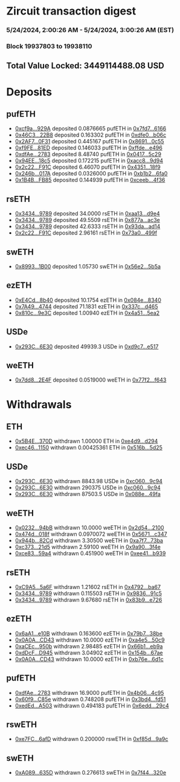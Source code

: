 # Zircuit transaction digest
### 5/24/2024, 2:00:26 AM - 5/24/2024, 3:00:26 AM (EST)
### Block 19937803 to 19938110

## Total Value Locked: 3449114488.08 USD

# Deposits
## pufETH
- [0xcf9a...929A](https://etherscan.io/address/0xcf9a9ec5072AB10d006ffB5Bf75060c6B652929A) deposited 0.0876665 pufETH in [0x7fd7...6166](https://etherscan.io/tx/0xcf9a9ec5072AB10d006ffB5Bf75060c6B652929A)
- [0x46C3...22B8](https://etherscan.io/address/0x46C3C3cE8d048F54DCD6409a4B090be40efe22B8) deposited 0.163302 pufETH in [0xdfe0...b06c](https://etherscan.io/tx/0x46C3C3cE8d048F54DCD6409a4B090be40efe22B8)
- [0x2AF7...0F31](https://etherscan.io/address/0x2AF76d94aad422B3E5bB1B077BFA364E6A640F31) deposited 0.445167 pufETH in [0x8691...0c55](https://etherscan.io/tx/0x2AF76d94aad422B3E5bB1B077BFA364E6A640F31)
- [0xf9FE...81ED](https://etherscan.io/address/0xf9FEf5373Cf13e11B4c2C680CdAF05b5df4e81ED) deposited 0.146033 pufETH in [0xffde...e496](https://etherscan.io/tx/0xf9FEf5373Cf13e11B4c2C680CdAF05b5df4e81ED)
- [0xdfAe...2783](https://etherscan.io/address/0xdfAe0D605ddDaE7B4F73dc9Bc66C96F0625D2783) deposited 8.48740 pufETH in [0x0417...5c29](https://etherscan.io/tx/0xdfAe0D605ddDaE7B4F73dc9Bc66C96F0625D2783)
- [0x94EE...18c5](https://etherscan.io/address/0x94EEFE74A1598De9b260AF97780b23cfdD7418c5) deposited 0.172215 pufETH in [0xacc8...9d94](https://etherscan.io/tx/0x94EEFE74A1598De9b260AF97780b23cfdD7418c5)
- [0x2c22...F91C](https://etherscan.io/address/0x2c228fdDa0b4c13Da150657D52F9182E221BF91C) deposited 6.46070 pufETH in [0x4351...18f9](https://etherscan.io/tx/0x2c228fdDa0b4c13Da150657D52F9182E221BF91C)
- [0x246b...017A](https://etherscan.io/address/0x246baf08471374020C04ba8b6dA26c46658a017A) deposited 0.0326000 pufETH in [0xb1b2...6fa0](https://etherscan.io/tx/0x246baf08471374020C04ba8b6dA26c46658a017A)
- [0x1B4B...FB85](https://etherscan.io/address/0x1B4B64d3988180F032E3265e0a8bf634fa36FB85) deposited 0.144939 pufETH in [0xceeb...4f36](https://etherscan.io/tx/0x1B4B64d3988180F032E3265e0a8bf634fa36FB85)
## rsETH
- [0x3434...9789](https://etherscan.io/address/0x34349c5569e7B846c3558961552D2202760A9789) deposited 34.0000 rsETH in [0xaa13...d9e4](https://etherscan.io/tx/0x34349c5569e7B846c3558961552D2202760A9789)
- [0x3434...9789](https://etherscan.io/address/0x34349c5569e7B846c3558961552D2202760A9789) deposited 49.5509 rsETH in [0x877a...ac3e](https://etherscan.io/tx/0x34349c5569e7B846c3558961552D2202760A9789)
- [0x3434...9789](https://etherscan.io/address/0x34349c5569e7B846c3558961552D2202760A9789) deposited 42.6333 rsETH in [0x93da...ad14](https://etherscan.io/tx/0x34349c5569e7B846c3558961552D2202760A9789)
- [0x2c22...F91C](https://etherscan.io/address/0x2c228fdDa0b4c13Da150657D52F9182E221BF91C) deposited 2.96161 rsETH in [0x73a0...499f](https://etherscan.io/tx/0x2c228fdDa0b4c13Da150657D52F9182E221BF91C)
## swETH
- [0x8993...1B00](https://etherscan.io/address/0x8993425e638E9d290A9463887f03F00Be01C1B00) deposited 1.05730 swETH in [0x56e2...5b5a](https://etherscan.io/tx/0x8993425e638E9d290A9463887f03F00Be01C1B00)
## ezETH
- [0xE4Cd...8b40](https://etherscan.io/address/0xE4Cde89434732aE46d3cC124fC0215D523F08b40) deposited 10.1754 ezETH in [0x084e...8340](https://etherscan.io/tx/0xE4Cde89434732aE46d3cC124fC0215D523F08b40)
- [0x7A49...4744](https://etherscan.io/address/0x7A493Be5c2ce014cD049Bf178a1ac0Db1B434744) deposited 71.1831 ezETH in [0x337c...d465](https://etherscan.io/tx/0x7A493Be5c2ce014cD049Bf178a1ac0Db1B434744)
- [0x810c...9e3C](https://etherscan.io/address/0x810c08e8871eCd24836815DaEaBcDF77552a9e3C) deposited 1.00940 ezETH in [0x4a51...5ea2](https://etherscan.io/tx/0x810c08e8871eCd24836815DaEaBcDF77552a9e3C)
## USDe
- [0x293C...6E30](https://etherscan.io/address/0x293C6937D8D82e05B01335F7B33FBA0c8e256E30) deposited 49939.3 USDe in [0xd9c7...e517](https://etherscan.io/tx/0x293C6937D8D82e05B01335F7B33FBA0c8e256E30)
## weETH
- [0x7dd8...2E4F](https://etherscan.io/address/0x7dd84F347358fe991150242549Dc498B98b32E4F) deposited 0.0519000 weETH in [0x77f2...f643](https://etherscan.io/tx/0x7dd84F347358fe991150242549Dc498B98b32E4F)
# Withdrawals
## ETH
- [0x5B4E...370D](https://etherscan.io/address/0x5B4Ee328d1e568Bef9A3Ea35408f80FbBF04370D) withdrawn 1.00000 ETH in [0xe4d9...d294](https://etherscan.io/tx/0x5B4Ee328d1e568Bef9A3Ea35408f80FbBF04370D)
- [0xec46...1150](https://etherscan.io/address/0xec46343F09D74f5FB73ce30e64de43D9F8d41150) withdrawn 0.00425361 ETH in [0x516b...5d25](https://etherscan.io/tx/0xec46343F09D74f5FB73ce30e64de43D9F8d41150)
## USDe
- [0x293C...6E30](https://etherscan.io/address/0x293C6937D8D82e05B01335F7B33FBA0c8e256E30) withdrawn 8843.98 USDe in [0xc060...9c94](https://etherscan.io/tx/0x293C6937D8D82e05B01335F7B33FBA0c8e256E30)
- [0x293C...6E30](https://etherscan.io/address/0x293C6937D8D82e05B01335F7B33FBA0c8e256E30) withdrawn 290375 USDe in [0xc060...9c94](https://etherscan.io/tx/0x293C6937D8D82e05B01335F7B33FBA0c8e256E30)
- [0x293C...6E30](https://etherscan.io/address/0x293C6937D8D82e05B01335F7B33FBA0c8e256E30) withdrawn 87503.5 USDe in [0x088e...49fa](https://etherscan.io/tx/0x293C6937D8D82e05B01335F7B33FBA0c8e256E30)
## weETH
- [0x0232...94bB](https://etherscan.io/address/0x023292e1a2052fE7b559f2743C905Af87D6094bB) withdrawn 10.0000 weETH in [0x2d54...2100](https://etherscan.io/tx/0x023292e1a2052fE7b559f2743C905Af87D6094bB)
- [0x474d...018f](https://etherscan.io/address/0x474d7D70207Fc6e133551927dd3cb212B086018f) withdrawn 0.0970072 weETH in [0x5671...c347](https://etherscan.io/tx/0x474d7D70207Fc6e133551927dd3cb212B086018f)
- [0x944b...82Cd](https://etherscan.io/address/0x944b2fF66DE4D054600E5EF2e80EC10c9F1882Cd) withdrawn 3.30500 weETH in [0xa7f7...73ba](https://etherscan.io/tx/0x944b2fF66DE4D054600E5EF2e80EC10c9F1882Cd)
- [0xc373...21d5](https://etherscan.io/address/0xc37349CD1F7B9D16105AB9901E792A59409121d5) withdrawn 2.59100 weETH in [0x9a90...3f4e](https://etherscan.io/tx/0xc37349CD1F7B9D16105AB9901E792A59409121d5)
- [0xce83...59a4](https://etherscan.io/address/0xce836f1aCe8dDab50B7cdcBD1F119429B55c59a4) withdrawn 0.451900 weETH in [0xee41...b939](https://etherscan.io/tx/0xce836f1aCe8dDab50B7cdcBD1F119429B55c59a4)
## rsETH
- [0xC9A5...5a6F](https://etherscan.io/address/0xC9A525fd92d4D9489A026A89DDA892741aa95a6F) withdrawn 1.21602 rsETH in [0x4792...ba67](https://etherscan.io/tx/0xC9A525fd92d4D9489A026A89DDA892741aa95a6F)
- [0x3434...9789](https://etherscan.io/address/0x34349c5569e7B846c3558961552D2202760A9789) withdrawn 0.115503 rsETH in [0x9836...91c5](https://etherscan.io/tx/0x34349c5569e7B846c3558961552D2202760A9789)
- [0x3434...9789](https://etherscan.io/address/0x34349c5569e7B846c3558961552D2202760A9789) withdrawn 9.67680 rsETH in [0x83b9...e726](https://etherscan.io/tx/0x34349c5569e7B846c3558961552D2202760A9789)
## ezETH
- [0x6aA1...e10B](https://etherscan.io/address/0x6aA103392AAE7cf43E0ba368D40cFEfdC7dee10B) withdrawn 0.163600 ezETH in [0x79b7...38be](https://etherscan.io/tx/0x6aA103392AAE7cf43E0ba368D40cFEfdC7dee10B)
- [0x0A0A...CD43](https://etherscan.io/address/0x0A0AE914771Ec0a5851049864cCC27B1bAa8CD43) withdrawn 10.0000 ezETH in [0xa4e5...50c9](https://etherscan.io/tx/0x0A0AE914771Ec0a5851049864cCC27B1bAa8CD43)
- [0xaCEc...950b](https://etherscan.io/address/0xaCEc8516F79D865b051BAffD80141eC46Fc9950b) withdrawn 2.98485 ezETH in [0x66b1...eb9a](https://etherscan.io/tx/0xaCEc8516F79D865b051BAffD80141eC46Fc9950b)
- [0xdDcF...D945](https://etherscan.io/address/0xdDcF952EE0466aDEdb1dE9395B227192A3F1D945) withdrawn 3.04902 ezETH in [0x154b...67ae](https://etherscan.io/tx/0xdDcF952EE0466aDEdb1dE9395B227192A3F1D945)
- [0x0A0A...CD43](https://etherscan.io/address/0x0A0AE914771Ec0a5851049864cCC27B1bAa8CD43) withdrawn 10.0000 ezETH in [0xb76e...6d1c](https://etherscan.io/tx/0x0A0AE914771Ec0a5851049864cCC27B1bAa8CD43)
## pufETH
- [0xdfAe...2783](https://etherscan.io/address/0xdfAe0D605ddDaE7B4F73dc9Bc66C96F0625D2783) withdrawn 16.9000 pufETH in [0x4b06...4c95](https://etherscan.io/tx/0xdfAe0D605ddDaE7B4F73dc9Bc66C96F0625D2783)
- [0x60f9...C85e](https://etherscan.io/address/0x60f9E55a218DDA511619822C08C6c5D851DFC85e) withdrawn 0.748208 pufETH in [0x3bd4...fd51](https://etherscan.io/tx/0x60f9E55a218DDA511619822C08C6c5D851DFC85e)
- [0xedEd...A503](https://etherscan.io/address/0xedEd6B65aF132FD2646Bd9220e20F60BD2bEA503) withdrawn 0.494183 pufETH in [0x6edd...29c4](https://etherscan.io/tx/0xedEd6B65aF132FD2646Bd9220e20F60BD2bEA503)
## rswETH
- [0xe7FC...6afD](https://etherscan.io/address/0xe7FC147DE483D0B0dE439DD0AfdBadf49edD6afD) withdrawn 0.200000 rswETH in [0xf85d...9a9c](https://etherscan.io/tx/0xe7FC147DE483D0B0dE439DD0AfdBadf49edD6afD)
## swETH
- [0xA089...635D](https://etherscan.io/address/0xA08932259f3fFE0f12B58Caf3B4124e095c7635D) withdrawn 0.276613 swETH in [0x7f44...320e](https://etherscan.io/tx/0xA08932259f3fFE0f12B58Caf3B4124e095c7635D)
